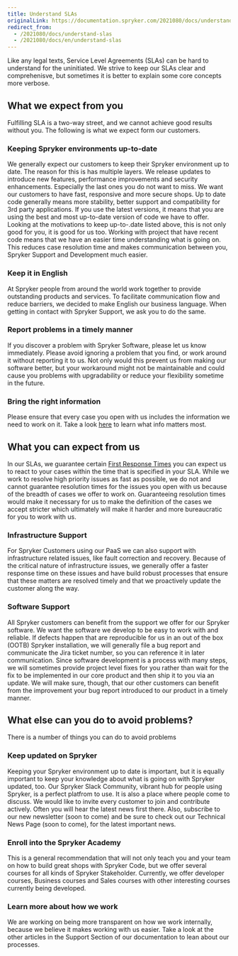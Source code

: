 ```yaml
---
title: Understand SLAs
originalLink: https://documentation.spryker.com/2021080/docs/understand-slas
redirect_from:
  - /2021080/docs/understand-slas
  - /2021080/docs/en/understand-slas
---
```


Like any legal texts, Service Level Agreements (SLAs) can be hard to understand for the uninitiated. We strive to keep our SLAs clear and comprehenisve, but sometimes it is  better to explain some core concepts more verbose.

## What we expect from you
Fulfilling SLA is a two-way street, and we cannot achieve good results without you. The following is what we expect form our customers.

### Keeping Spryker environments up-to-date
We generally expect our customers to keep their Spryker environment up to date. The reason for this is has multiple layers.
We release updates to introduce new features, performance improvements and security enhancements. Especially the last ones you do not want to miss. We want our customers to have fast, responsive and more secure shops. 
Up to date code generally means more stability, better support and compatibility for 3rd party applications. If you use the latest versions, it means that you are using the best and most up-to-date version of code we have to offer. Looking at the motivations to keep up-to-.date listed above, this is not only good for you, it is good for us too. Working with project that have recent code means that we have an easier time understanding what is going on. This reduces case resolution time and makes communication between you, Spryker Support and Development much easier.

### Keep it in English
At Spryker people from around the world work together to provide outstanding products and services. To facilitate communication flow and reduce barriers, we decided to make English our business language. When getting in contact with Spryker Support, we ask you to do the same.

### Report problems in a timely manner
If you discover a problem with Spryker Software, please let us know immediately. Please avoid ignoring a problem that you find, or work around it without reporting it to us. Not only would this prevent us from making our software better, but your workaround might not be maintainable and could cause you problems with upgradability or reduce your flexibility sometime in the future.

### Bring the right information
Please ensure that every case you open with us includes the information we need to work on it. Take a look [here](/docs/scos/dev/intro-to-spryker/202009.0/support/how-to-get-the-) to learn what info matters most.

## What you can expect from us
In our SLAs, we guarantee certain [First Response Times](https://documentation.spryker.com/docs/how-spryker-support-works-1#first-response-time)
you can expect us to react to your cases within the time that is specified in your SLA. While we work to resolve high priority issues as fast as possible, we do not and cannot guarantee resolution times for the issues you open with us because of the breadth of cases we offer to work on. Guaranteeing resolution times would make it necessary for us to make the definition of the cases we accept stricter which ultimately will make it harder and more bureaucratic for you to work with us. 

### Infrastructure Support
For Spryker Customers using our PaaS we can also support with infrastructure related issues, like fault correction and recovery. Because of the critical nature of infrastructure issues, we generally offer a faster response time on these issues and have build robust processes that ensure that these matters are resolved timely and that we proactively update the customer along the way.

### Software Support
All Spryker customers can benefit from the support we offer for our Spryker software. We want the software we develop to be easy to work with and reliable. If defects happen that are reproducible for us in an out of the box (OOTB) Spryker installation, we will generally file a bug report and communicate the Jira ticket number, so you can reference it in later communication. Since software development is a process with many steps, we will sometimes provide project level fixes for you rather than wait for the fix to be implemented in our core product and then ship it to you via an update. We will make sure, though, that our other customers can benefit from the improvement your bug report introduced to our product in a timely manner.

## What else can you do to avoid problems?
There is a number of things you can do to avoid problems

### Keep updated on Spryker
Keeping your Spryker environment up to date is important, but it is equally important to keep your knowledge about what is going on with Spryker updated, too.
Our Spryker Slack Community, vibrant hub for people using Spryker, is a perfect platfrom to use. It is also a place where people come to discuss. We would like to invite every customer to join and contribute actively. Often you will hear the latest news first there. Also, subscribe to our new newsletter (soon to come) and be sure to check out our Technical News Page (soon to come), for the latest important news.

### Enroll into the Spryker Academy
This is a general recommendation that will not only teach you and your team on how to build great shops with Spryker Code, but we offer several courses for all kinds of Spryker Stakeholder. Currently, we offer developer courses, Business courses and Sales courses with other interesting courses currently being developed.

### Learn more about how we work
We are working on being more transparent on how we work internally, because we believe it makes working with us easier. Take a look at the other articles in the Support Section of our documentation to lean about our processes.

